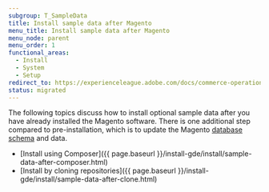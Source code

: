 ```yaml
---
subgroup: T_SampleData
title: Install sample data after Magento
menu_title: Install sample data after Magento
menu_node: parent
menu_order: 1
functional_areas:
  - Install
  - System
  - Setup
redirect_to: https://experienceleague.adobe.com/docs/commerce-operations/installation-guide/next-steps/sample-data/overview.html
status: migrated
---
```


The following topics discuss how to install optional sample data after you have already installed the Magento software. There is one additional step compared to pre-installation, which is to update the Magento [database schema](https://glossary.magento.com/database-schema) and data.

*  [Install using Composer]({{ page.baseurl }}/install-gde/install/sample-data-after-composer.html)
*  [Install by cloning repositories]({{ page.baseurl }}/install-gde/install/sample-data-after-clone.html)
